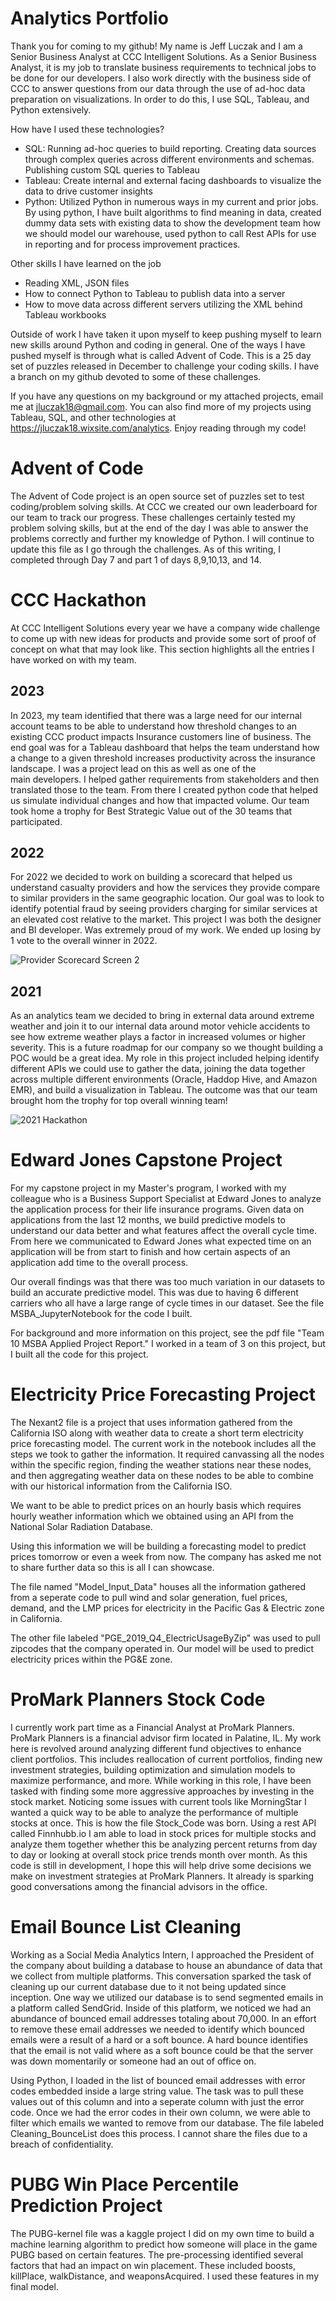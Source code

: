 # Analytics Portfolio
Thank you for coming to my github! My name is Jeff Luczak and I am a Senior Business Analyst at CCC Intelligent Solutions. As a Senior Business Analyst, it is my job to translate business requirements to technical jobs to be done for our developers. I also work directly with the business side of CCC to answer questions from our data through the use of ad-hoc data preparation on visualizations. In order to do this, I use SQL, Tableau, and Python extensively.

How have I used these technologies?
- SQL: Running ad-hoc queries to build reporting. Creating data sources through complex queries across different environments and schemas. Publishing custom SQL queries to Tableau
- Tableau: Create internal and external facing dashboards to visualize the data to drive customer insights
- Python: Utilized Python in numerous ways in my current and prior jobs. By using python, I have built algorithms to find meaning in data, created dummy data sets with existing data to show the development team how we should model our warehouse, used python to call Rest APIs for use in reporting and for process improvement practices.

Other skills I have learned on the job
- Reading XML, JSON files
- How to connect Python to Tableau to publish data into a server
- How to move data across different servers utilizing the XML behind Tableau workbooks

Outside of work I have taken it upon myself to keep pushing myself to learn new skills around Python and coding in general. One of the ways I have pushed myself is through what is called Advent of Code. This is a 25 day set of puzzles released in December to challenge your coding skills. I have a branch on my github devoted to some of these challenges. 

If you have any questions on my background or my attached projects, email me
at jluczak18@gmail.com. You can also find more of my projects using Tableau, SQL, and other technologies at https://jluczak18.wixsite.com/analytics. Enjoy reading through my code!

# Advent of Code
The Advent of Code project is an open source set of puzzles set to test coding/problem solving skills. At CCC we created our own leaderboard for our team to track our progress. These challenges certainly tested my problem solving skills, but at the end of the day I was able to answer the problems correctly and further my knowledge of Python. I will continue to update this file as I go through the challenges. As of this writing, I completed through Day 7 and part 1 of days 8,9,10,13, and 14.

# CCC Hackathon
At CCC Intelligent Solutions every year we have a company wide challenge to come up with new ideas for products and provide some sort of proof of concept on what that may look like. This section highlights all the entries I have worked on with my team.

  ## 2023
  In 2023, my team identified that there was a large need for our internal account teams to be able to understand how threshold changes to an existing CCC product impacts Insurance customers line of business. The    end goal was for a Tableau dashboard that helps the team understand how a change to a given threshold increases productivity across the insurance landscape. I was a project lead on this as well as one of the   
  main developers. I helped gather requirements from stakeholders and then translated those to the team. From there I created python code that helped us simulate individual changes and how that impacted volume. 
  Our team took home a trophy for Best Strategic Value out of the 30 teams that participated.

  ## 2022
  For 2022 we decided to work on building a scorecard that helped us understand casualty providers and how the services they provide compare to similar providers in the same geographic location. Our goal was to 
  look to identify potential fraud by seeing providers charging for similar services at an elevated cost relative to the market. This project I was both the designer and BI developer. Was extremely proud of my 
  work. We ended up losing by 1 vote to the overall winner in 2022.
  
  ![Provider Scorecard Screen 2](https://github.com/jluczak18/AnalyticsPortfolio/blob/7bc65af020a552497d7f0743d99f33b145385bc3/ProviderScorecardScreen2.PNG)
  
  ## 2021
  As an analytics team we decided to bring in external data around extreme weather and join it to our internal data around motor vehicle accidents to see how extreme weather plays a factor in increased volumes or    higher severity. This is a future roadmap for our company so we thought building a POC would be a great idea. My role in this project included helping identify different APIs we could use to gather the data, 
  joining the data together across multiple different environments (Oracle, Haddop Hive, and Amazon EMR), and build a visualization in Tableau. The outcome was that our team brought hom the trophy for top overall 
  winning team!

  ![2021 Hackathon](https://github.com/jluczak18/AnalyticsPortfolio/blob/89d202c309dae4f62c4c3e425e60a53a1f9acc65/CCC_Hackathon.png)

# Edward Jones Capstone Project
For my capstone project in my Master's program, I worked with my colleague who is a Business Support Specialist at Edward Jones to analyze the application process for their life insurance programs. Given data on applications from the last 12 months, we build predictive models to understand our data better and what features affect the overall cycle time. From here we communicated to Edward Jones what expected time on an application will be from start to finish and how certain aspects of an application add time to the overall process.

Our overall findings was that there was too much variation in our datasets to build an accurate predictive model. This was due to having 6 different carriers who all have a large range of cycle times in our dataset. See the file MSBA_JupyterNotebook for the code I built. 

For background and more information on this project, see the pdf file "Team 10 MSBA Applied Project Report." I worked in a team of 3 on this project, but I built all the code for this project.

# Electricity Price Forecasting Project
The Nexant2 file is a project that uses information gathered from the California ISO along with weather data 
to create a short term electricity price forecasting model. The current work in the notebook includes all the steps we took to gather the information. It required canvassing all the nodes within the specific region, finding the weather stations near these nodes, and then aggregating weather data on these nodes to be able to combine with our historical information from the California ISO.

We want to be able to predict prices on an hourly basis which requires hourly weather information which we obtained using an API
from the National Solar Radiation Database.

Using this information we will be building a forecasting model to predict prices tomorrow or even a week from now. The company has asked me not to share further data so this is all I can showcase.

The file named "Model_Input_Data" houses all the information gathered from a seperate code to pull wind and solar generation,
fuel prices, demand, and the LMP prices for electricity in the Pacific Gas & Electric zone in California. 

The other file labeled "PGE_2019_Q4_ElectricUsageByZip" was used to pull zipcodes that the company operated in. Our model will be 
used to predict electricity prices within the PG&E zone.

# ProMark Planners Stock Code
I currently work part time as a Financial Analyst at ProMark Planners. ProMark Planners is a financial advisor firm located in Palatine, IL. My work here is revolved around analyzing different fund objectives to enhance client portfolios. This includes reallocation of current portfolios, finding new investment strategies, building optimization and simulation models to maximize performance, and more. While working in this role, I have been tasked with finding some more aggressive approaches by investing in the stock market. Noticing some issues with current tools like MorningStar I wanted a quick way to be able to analyze the performance of multiple stocks at once. This is how the file Stock_Code was born. Using a rest API called Finnhubb.io I am able to load in stock prices for multiple stocks and analyze them together whether this be analyzing percent returns from day to day or looking at overall stock price trends month over month. As this code is still in development, I hope this will help drive some decisions we make on investment strategies at ProMark Planners. It already is sparking good conversations among the financial advisors in the office.

# Email Bounce List Cleaning
Working as a Social Media Analytics Intern, I approached the President of the company about building a database to house an abundance of data that we collect from multiple platforms. This conversation sparked the task of cleaning up our current database due to it not being updated since inception. One way we utilized our database is to send segmented emails in a platform called SendGrid. Inside of this platform, we noticed we had an abundance of bounced email addresses totaling about 70,000. In an effort to remove these email addresses we needed to identify which bounced emails were a result of a hard or a soft bounce. A hard bounce identifies that the email is not valid where as a soft bounce could be that the server was down momentarily or someone had an out of office on. 

Using Python, I loaded in the list of bounced email addresses with error codes embedded inside a large string value. The task was to pull these values out of this column and into a seperate column with just the error code. Once we had the error codes in their own column, we were able to filter which emails we wanted to remove from our database. The file labeled Cleaning_BounceList does this process. I cannot share the files due to a breach of confidentiality.

# PUBG Win Place Percentile Prediction Project
The PUBG-kernel file was a kaggle project I did on my own time to build a machine learning algorithm to predict how someone will
place in the game PUBG based on certain features. The pre-processing identified several factors that had an impact on win placement.
These included boosts, killPlace, walkDistance, and weaponsAcquired. I used these features in my final model.

